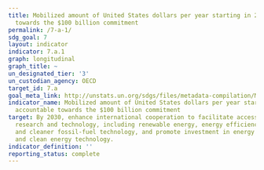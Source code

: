 ```yaml
---
title: Mobilized amount of United States dollars per year starting in 2020 accountable
  towards the $100 billion commitment
permalink: /7-a-1/
sdg_goal: 7
layout: indicator
indicator: 7.a.1
graph: longitudinal
graph_title: ~
un_designated_tier: '3'
un_custodian_agency: OECD
target_id: 7.a
goal_meta_link: http://unstats.un.org/sdgs/files/metadata-compilation/Metadata-Goal-7.pdf
indicator_name: Mobilized amount of United States dollars per year starting in 2020
  accountable towards the $100 billion commitment
target: By 2030, enhance international cooperation to facilitate access to clean energy
  research and technology, including renewable energy, energy efficiency and advanced
  and cleaner fossil-fuel technology, and promote investment in energy infrastructure
  and clean energy technology.
indicator_definition: ''
reporting_status: complete
---
```

